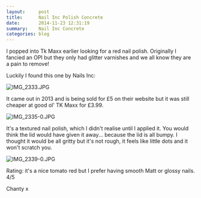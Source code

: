 ```yaml
---
layout:     post
title:      Nail Inc Polish Concrete
date:       2014-11-23 12:31:19
summary:    Nail Inc Concrete
categories: blog
---
```


I popped into Tk Maxx earlier looking for a red nail polish. Originally I fancied an OPI but they only had glitter varnishes and we all know they are a pain to remove!

Luckily I found this one by Nails Inc:

<img class="alignnone size-full" src="http://chantymarie.com/wp-content/uploads/2014/11/IMG_2333.jpg" alt="IMG_2333.JPG" />

It came out in 2013 and is being sold for £5 on their website but it was still cheaper at good ol' TK Maxx for £3.99.

<img class="alignnone size-full" src="http://chantymarie.com/wp-content/uploads/2014/11/IMG_2335-0.jpg" alt="IMG_2335-0.JPG" />

It's a textured nail polish, which I didn't realise until I applied it. You would think the lid would have given it away... because the lid is all bumpy. I thought it would be all gritty but it's not rough, it feels like little dots and it won't scratch you.

<img class="alignnone size-full" src="http://chantymarie.com/wp-content/uploads/2014/11/IMG_2339-0.jpg" alt="IMG_2339-0.JPG" />

Rating: it's a nice tomato red but I prefer having smooth Matt or glossy nails.
4/5

Chanty x
